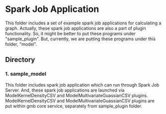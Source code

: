 # Spark Job Application
This folder includes a set of example spark job applications for calculating a graph.
Actually, these spark job applications are also a part of plugin functionality.
So, it might be better to put these programs under "sample_plugin".
But, currently, we are putting these programs under this folder, "model".


## Directory

### 1. sample_model
This folder includes spark job application which can run through Spark Job Server.
And, these spark job applications are launched via ModelKernelDensityCSV and ModelMultivariateGuassianCSV plugins.
ModelKernelDensityCSV and ModelMultivariateGuassianCSV plugins are put within gmb core service, separately from sample_plugin folder.

